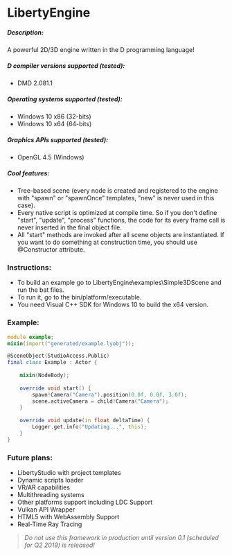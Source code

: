 # LibertyEngine
##### Description:
A powerful 2D/3D engine written in the D programming language!

##### D compiler versions supported (tested):
* DMD 2.081.1

##### Operating systems supported (tested):
* Windows 10 x86 (32-bits)
* Windows 10 x64 (64-bits)

##### Graphics APIs supported (tested):
* OpenGL 4.5 (Windows)

##### Cool features:
* Tree-based scene (every node is created and registered to the engine with "spawn" or "spawnOnce" templates, "new" is never used in this case).
* Every native script is optimized at compile time. So if you don't define "start", "update", "process" functions, the code for its every frame call is never inserted in the final object file.
* All "start" methods are invoked after all scene objects are instantiated. If you want to do something at construction time, you should use @Constructor attribute.

### Instructions:
* To build an example go to LibertyEngine\examples\Simple3DScene and run the bat files.
* To run it, go to the bin/platform/executable.
* You need Visual C++ SDK for Windows 10 to build the x64 version.

### Example:
```D
module example;
mixin(import("generated/example.lyobj"));

@SceneObject(StudioAccess.Public)
final class Example : Actor {
    
    mixin(NodeBody);
    
    override void start() {
        spawn!Camera("Camera").position(0.0f, 0.0f, 3.0f);
        scene.activeCamera = child!Camera("Camera");
    }
    
    override void update(in float deltaTime) {
        Logger.get.info("Updating...", this);
    }
}
```

### Future plans:
* LibertyStudio with project templates
* Dynamic scripts loader
* VR/AR capabilities
* Multithreading systems
* Other platforms support including LDC Support
* Vulkan API Wrapper
* HTML5 with WebAssembly Support
* Real-Time Ray Tracing

> *Do not use this framework in production until version 0.1 (scheduled for Q2 2019) is released!*
